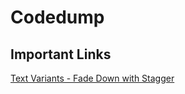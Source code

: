 # Codedump

## Important Links

[Text Variants - Fade Down with Stagger](https://variantvault.chrisabdo.dev/text-variants#fade-down%20with%20stagger)
